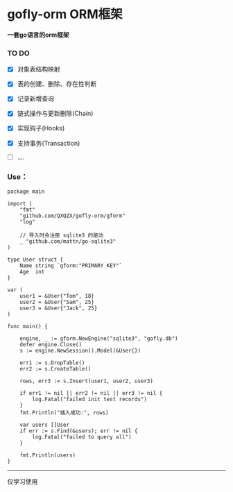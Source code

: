 # gofly-orm ORM框架

**一套go语言的orm框架**

### TO DO
- [x] 对象表结构映射
- [x] 表的创建、删除、存在性判断
- [x] 记录新增查询
- [x] 链式操作与更新删除(Chain)
- [x] 实现钩子(Hooks)
- [x] 支持事务(Transaction)
- [ ] ....


### Use：

```golang
package main

import (
	"fmt"
	"github.com/QXQZX/gofly-orm/gform"
	"log"

	// 导入时会注册 sqlite3 的驱动
	_ "github.com/mattn/go-sqlite3"
)

type User struct {
	Name string `gform:"PRIMARY KEY"`
	Age  int
}

var (
	user1 = &User{"Tom", 18}
	user2 = &User{"Sam", 25}
	user3 = &User{"Jack", 25}
)

func main() {

	engine, _ := gform.NewEngine("sqlite3", "gofly.db")
	defer engine.Close()
	s := engine.NewSession().Model(&User{})

	err1 := s.DropTable()
	err2 := s.CreateTable()

	rows, err3 := s.Insert(user1, user2, user3)

	if err1 != nil || err2 != nil || err3 != nil {
		log.Fatal("failed init test records")
	}
	fmt.Println("插入成功:", rows)

	var users []User
	if err := s.Find(&users); err != nil {
		log.Fatal("failed to query all")
	}

	fmt.Println(users)
}
```

<hr>
仅学习使用